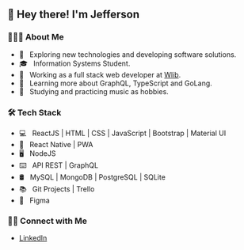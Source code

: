 <h2>👋 Hey there! I'm Jefferson</h2>

<h3>👨🏻‍💻 About Me</h3>

- 🤔 &nbsp; Exploring new technologies and developing software solutions.
- 🎓 &nbsp; Information Systems Student.
- 💼 &nbsp; Working as a full stack web developer at [Wlib](https://www.wlib.com.br/).
- 🌱 &nbsp; Learning more about GraphQL, TypeScript and GoLang.
- 🎸 &nbsp; Studying and practicing music as hobbies.

<h3>🛠 Tech Stack</h3>

- 💻 &nbsp; ReactJS | HTML | CSS | JavaScript | Bootstrap | Material UI
- 📱  &nbsp; React Native | PWA
- 🖥  &nbsp; NodeJS
- ⌨️ &nbsp; API REST | GraphQL
- 🛢 &nbsp; MySQL | MongoDB | PostgreSQL | SQLite
- 📚 &nbsp; Git Projects | Trello
- 📝 &nbsp; Figma

<h3> 🤝🏻 Connect with Me </h3>

* [LinkedIn](https://www.linkedin.com/in/jefferson-patr%C3%ADcio-03a17b180/)
